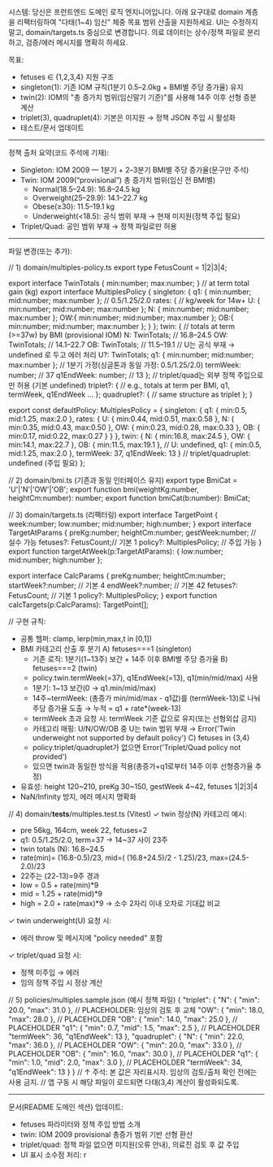 시스템:
당신은 프런트엔드 도메인 로직 엔지니어입니다.
아래 요구대로 domain 계층을 리팩터링하여 "다태(1~4) 임신" 체중 목표 범위 산출을 지원하세요.
UI는 수정하지 말고, domain/targets.ts 중심으로 변경합니다.
의료 데이터는 상수/정책 파일로 분리하고, 검증/에러 메시지를 명확히 하세요.

목표:
- fetuses ∈ {1,2,3,4} 지원 구조
- singleton(1): 기존 IOM 규칙(1분기 0.5–2.0kg + BMI별 주당 증가율) 유지
- twin(2): IOM의 "총 증가치 범위(임신말기 기준)"를 사용해 14주 이후 선형 증분 계산
- triplet(3), quadruplet(4): 기본은 미지원 → 정책 JSON 주입 시 활성화
- 테스트/문서 업데이트

-------------------------------------
정책 출처 요약(코드 주석에 기재):
- Singleton: IOM 2009 — 1분기 + 2–3분기 BMI별 주당 증가율(문구만 주석)
- Twin: IOM 2009(“provisional”) 총 증가치 범위(임신 전 BMI별)
  * Normal(18.5–24.9): 16.8–24.5 kg
  * Overweight(25–29.9): 14.1–22.7 kg
  * Obese(≥30): 11.5–19.1 kg
  * Underweight(<18.5): 공식 범위 부재 → 현재 미지원(정책 주입 필요)
- Triplet/Quad: 공인 범위 부재 → 정책 파일로만 허용

-------------------------------------
파일 변경(또는 추가):

// 1) domain/multiples-policy.ts
export type FetusCount = 1|2|3|4;

export interface TwinTotals { min:number; max:number; } // at term total gain (kg)
export interface MultiplesPolicy {
  singleton: {
    q1: { min:number; mid:number; max:number }; // 0.5/1.25/2.0
    rates: { // kg/week for 14w+
      U: { min:number; mid:number; max:number };
      N: { min:number; mid:number; max:number };
      OW:{ min:number; mid:number; max:number };
      OB:{ min:number; mid:number; max:number };
    }
  };
  twin: { // totals at term (>=37w) by BMI (provisional IOM)
    N: TwinTotals;  // 16.8–24.5
    OW: TwinTotals; // 14.1–22.7
    OB: TwinTotals; // 11.5–19.1
    // U는 공식 부재 → undefined 로 두고 에러 처리
    U?: TwinTotals;
    q1: { min:number; mid:number; max:number }; // 1분기 가정(싱글톤과 동일 가정: 0.5/1.25/2.0)
    termWeek: number; // 37
    q1EndWeek: number; // 13
  };
  // triplet/quad는 외부 정책 주입으로만 허용 (기본 undefined)
  triplet?: {
    // e.g., totals at term per BMI, q1, termWeek, q1EndWeek ...
  };
  quadruplet?: {
    // same structure as triplet
  };
}

export const defaultPolicy: MultiplesPolicy = {
  singleton: {
    q1: { min:0.5, mid:1.25, max:2.0 },
    rates: {
      U:  { min:0.44, mid:0.51, max:0.58 },
      N:  { min:0.35, mid:0.43, max:0.50 },
      OW: { min:0.23, mid:0.28, max:0.33 },
      OB: { min:0.17, mid:0.22, max:0.27 }
    }
  },
  twin: {
    N:  { min:16.8, max:24.5 },
    OW: { min:14.1, max:22.7 },
    OB: { min:11.5, max:19.1 },
    // U: undefined,
    q1: { min:0.5, mid:1.25, max:2.0 },
    termWeek: 37,
    q1EndWeek: 13
  }
  // triplet/quadruplet: undefined (주입 필요)
};

// 2) domain/bmi.ts  (기존과 동일 인터페이스 유지)
export type BmiCat = 'U'|'N'|'OW'|'OB';
export function bmi(weightKg:number, heightCm:number): number;
export function bmiCat(b:number): BmiCat;

// 3) domain/targets.ts  (리팩터링)
export interface TargetPoint { week:number; low:number; mid:number; high:number; }
export interface TargetAtParams {
  preKg:number;
  heightCm:number;
  gestWeek:number;     // 실수 가능
  fetuses?: FetusCount;// 기본 1
  policy?: MultiplesPolicy; // 주입 가능
}
export function targetAtWeek(p:TargetAtParams): { low:number; mid:number; high:number };

export interface CalcParams {
  preKg:number;
  heightCm:number;
  startWeek?:number; // 기본 4
  endWeek?:number;   // 기본 42
  fetuses?: FetusCount; // 기본 1
  policy?: MultiplesPolicy;
}
export function calcTargets(p:CalcParams): TargetPoint[];

// 구현 규칙:
- 공통 헬퍼: clamp, lerp(min,max,t in [0,1])
- BMI 카테고리 산출 후 분기
A) fetuses===1 (singleton)
  - 기존 로직: 1분기(1~13주) 보간 + 14주 이후 BMI별 주당 증가율
B) fetuses===2 (twin)
  - policy.twin.termWeek(=37), q1EndWeek(=13), q1(min/mid/max) 사용
  - 1분기: 1~13 보간(0 → q1.min/mid/max)
  - 14주~termWeek: (총증가 min/mid/max - q1값)를 (termWeek-13)로 나눠 주당 증가율 도출 → 누적 = q1 + rate*(week-13)
  - termWeek 초과 요청 시: termWeek 기준 값으로 유지(또는 선형외삽 금지)
  - 카테고리 매핑: U/N/OW/OB 중 U는 twin 범위 부재 → Error('Twin underweight not supported by default policy')
C) fetuses in {3,4}
  - policy.triplet/quadruplet가 없으면 Error('Triplet/Quad policy not provided')
  - 있으면 twin과 동일한 방식을 적용(총증가+q1로부터 14주 이후 선형증가율 추정)
- 유효성: height 120~210, preKg 30~150, gestWeek 4~42, fetuses 1|2|3|4
- NaN/Infinity 방지, 에러 메시지 명확화

// 4) domain/__tests__/multiples.test.ts  (Vitest)
✓ twin 정상(N) 카테고리 예시:
- pre 56kg, 164cm, week 22, fetuses=2
- q1: 0.5/1.25/2.0, term=37 → 14~37 사이 23주
- twin totals (N): 16.8~24.5
- rate(min)= (16.8-0.5)/23, mid=( (16.8+24.5)/2 - 1.25)/23, max=(24.5-2.0)/23
- 22주는 (22-13)=9주 경과
- low  = 0.5 + rate(min)*9
- mid  = 1.25 + rate(mid)*9
- high = 2.0 + rate(max)*9
→ 소수 2자리 이내 오차로 기대값 비교

✓ twin underweight(U) 요청 시:
- 에러 throw 및 메시지에 "policy needed" 포함

✓ triplet/quad 요청 시:
- 정책 미주입 → 에러
- 임의 정책 주입 시 정상 계산

// 5) policies/multiples.sample.json  (예시 정책 파일)
{
  "triplet": {
    "N": { "min": 20.0, "max": 31.0 },   // PLACEHOLDER: 임상의 검토 후 교체
    "OW": { "min": 18.0, "max": 28.0 },  // PLACEHOLDER
    "OB": { "min": 14.0, "max": 25.0 },  // PLACEHOLDER
    "q1": { "min": 0.7, "mid": 1.5, "max": 2.5 }, // PLACEHOLDER
    "termWeek": 36,
    "q1EndWeek": 13
  },
  "quadruplet": {
    "N": { "min": 22.0, "max": 36.0 },   // PLACEHOLDER
    "OW": { "min": 20.0, "max": 33.0 },  // PLACEHOLDER
    "OB": { "min": 16.0, "max": 30.0 },  // PLACEHOLDER
    "q1": { "min": 1.0, "mid": 2.0, "max": 3.0 }, // PLACEHOLDER
    "termWeek": 34,
    "q1EndWeek": 13
  }
}
// ↑ 주석: 본 값은 자리표시자. 임상의 검토/출처 확인 전에는 사용 금지.
//   앱 구동 시 해당 파일이 로드되면 다태(3,4) 계산이 활성화되도록.

-------------------------------------
문서(README 도메인 섹션) 업데이트:
- fetuses 파라미터와 정책 주입 방법 소개
- twin: IOM 2009 provisional 총증가 범위 기반 선형 환산
- triplet/quad: 정책 파일 없으면 미지원(오류 안내), 의료진 검토 후 값 주입
- UI 표시 소수점 처리: r